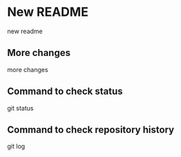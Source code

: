 # New README

new readme


## More changes

more changes

## Command to check status

git status

## Command to check repository history

git log